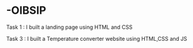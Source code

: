 # -OIBSIP
Task 1 : I built a landing page using HTML and CSS

Task 3 : I built a Temperature converter website using HTML,CSS and JS

